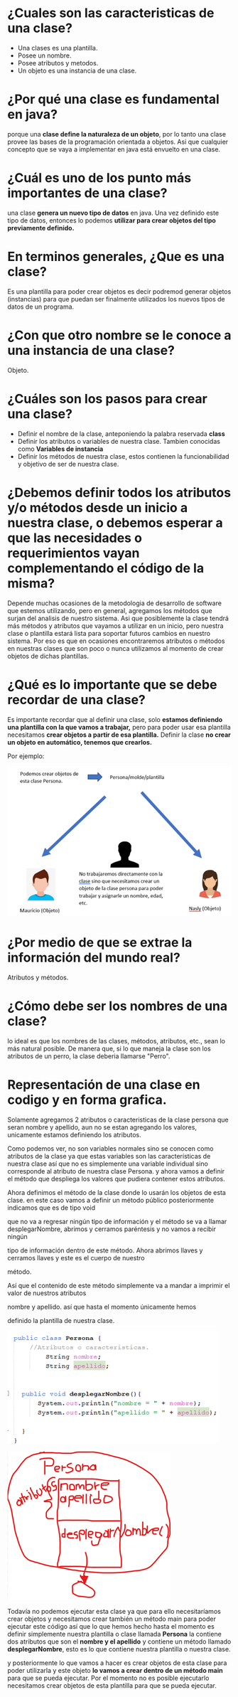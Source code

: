 # ¿Cuales son las caracteristicas de una clase?

* Una clases es una plantilla.
* Posee un nombre.
* Posee atributos y metodos.
* Un objeto es una instancia de una clase.

# ¿Por qué una clase es fundamental en java?

porque una **clase define la naturaleza de un objeto**, por lo tanto una clase provee las bases de la programación
orientada a objetos. Asi que cualquier concepto que se vaya a implementar en java está envuelto en una clase.

# ¿Cuál es uno de los punto más importantes de una clase?

una clase **genera un nuevo tipo de datos** en java. Una vez definido este tipo de datos, entonces lo podemos 
**utilizar para crear objetos del tipo previamente definido.**

# En terminos generales, ¿Que es una clase?

Es una plantilla para poder crear objetos es decir podremod generar objetos (instancias) para que puedan
ser finalmente utilizados los nuevos tipos de datos de un programa.

# ¿Con que otro nombre se le conoce a una instancia de una clase?

Objeto.

# ¿Cuáles son los pasos para crear una clase?

* Definir el nombre de la clase, anteponiendo la palabra reservada **class**
* Definir los atributos o variables de nuestra clase. Tambien conocidas como **Variables de instancia**
* Definir los métodos de nuestra clase, estos contienen la funcionabilidad y objetivo de ser de nuestra clase.

# ¿Debemos definir todos los atributos y/o métodos desde un inicio a nuestra clase, o debemos esperar a que las necesidades o requerimientos vayan complementando el código de la misma?

Depende muchas ocasiones de la metodologia de desarrollo de software que estemos utilizando, pero en general, agregamos los métodos que surjan del analisis de nuestro sistema.
Asi que posiblemente la clase tendrá más métodos y atributos que vayamos a utilizar en un inicio, pero nuestra clase o plantilla estará lista para soportar
futuros cambios en nuestro sistema. Por eso es que en ocasiones encontraremos atributos o métodos en nuestras clases que son poco o nunca utilizamos al momento de
crear objetos de dichas plantillas.

# ¿Qué es lo importante que se debe recordar de una clase?

Es importante recordar que al definir una clase, solo **estamos definiendo una plantilla con la que vamos a trabajar,** pero para poder usar esa plantilla
necesitamos **crear objetos a partir de esa plantilla.** Definir la clase **no crear un objeto en automático, tenemos que crearlos.**


Por ejemplo:


![ejemploclase](/imagenesjava/ejemploclase.png "ejemploclase")


# ¿Por medio de que se extrae la información del mundo real?

Atributos y métodos.

# ¿Cómo debe ser los nombres de una clase?

lo ideal es que los nombres de las clases, métodos, atributos, etc., sean lo más natural posible. De manera que, si lo que maneja la clase
son los atributos de un perro, la clase deberia llamarse "Perro".

# Representación de una clase en codigo y en forma grafica.

Solamente agregamos 2 atributos o caracteristicas de la clase persona que seran nombre y apellido, aun no se estan agregando los valores, unicamente estamos
definiendo los atributos.

Como podemos ver, no son variables normales sino se conocen como atributos de la clase ya que estas variables son las características
de nuestra clase así que no es simplemente una variable individual sino corresponde al atributo de nuestra clase  Persona.
y ahora vamos a definir el método que despliega los valores que pudiera contener estos atributos.


Ahora definimos el método de la clase donde lo usarán los objetos de esta clase. en este caso vamos a definir un método público posteriormente indicamos que es de tipo void

que no va a regresar ningún tipo de información y el método se va a llamar desplegarNombre, abrimos y cerramos paréntesis y no vamos a recibir ningún

tipo de información dentro de este método. Ahora abrimos llaves y cerramos llaves y este es el cuerpo de nuestro

método.


Así que el contenido de este método simplemente va a mandar a imprimir el valor de nuestros atributos

nombre y apellido. así que hasta el momento únicamente hemos

definido la plantilla de nuestra clase.





![codigopersona](/imagenesjava/codigopersona.png "codigopersona")





![representacionpersona](/imagenesjava/representacionpersona.png "representacionpersona")


Todavía no podemos ejecutar esta clase ya que para ello necesitaríamos crear objetos y necesitamos crear
también un método main para poder ejecutar este código así que lo que hemos hecho hasta el momento es
definir simplemente nuestra plantilla o clase  llamada **Persona** la contiene dos atributos que son 
el **nombre y el apellido**  y contiene un método llamado **desplegarNombre**, esto es lo que contiene nuestra plantilla o nuestra clase.

y posteriormente lo que vamos a hacer es crear objetos de esta clase para poder utilizarla y este objeto **lo vamos a crear dentro de un método main** para que se pueda ejecutar.
Por el momento no es posible ejecutarlo necesitamos crear objetos de esta plantilla para que se pueda ejecutar.
